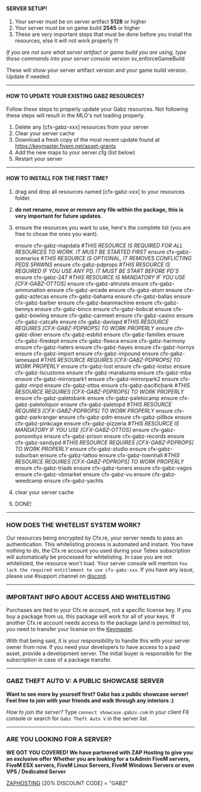 #### SERVER SETUP!

1. Your server must be on server artifact **5128** or higher
2. Your server must be on game build **2545** or higher
3. These are very important steps that must be done before you install the resources, else it will not work properly !!!

*If you are not sure what server artifact or game build you are using, type these commands into your server console*
version
sv_enforceGameBuild

These will show your server artifact version and your game build version. Update if needed.

-------

#### HOW TO UPDATE YOUR EXISTING GABZ RESOURCES?

Follow these steps to properly update your Gabz resources. Not following these steps will result in the MLO's not loading properly.

1. Delete any [cfx-gabz-xxx] resources from your server
2. Clear your server cache
3. Download a fresh copy of the most recent update found at https://keymaster.fivem.net/asset-grants
4. Add the new maps to your server.cfg (list below)
5. Restart your server

-------

#### HOW TO INSTALL FOR THE FIRST TIME?

1. drag and drop all resources named [cfx-gabz-xxx] to your resources folder.
2. **do not rename, move or remove any file within the package, this is very important for future updates.**
3. ensure the resources you want to use, here's the complete list (you are free to chose the ones you want).
    
    ensure cfx-gabz-mapdata         #*THIS RESOURCE IS REQUIRED FOR ALL RESOURCES TO WORK. IT MUST BE STARTED FIRST*
    ensure cfx-gabz-scenarios       #*THIS RESOURCE IS OPTIONAL, IT REMOVES CONFLICTING PEDS SPAWNS*
    ensure cfx-gabz-pdprops         #*THIS RESOURCE IS REQUIRED IF YOU USE ANY PD. IT MUST BE START BEFORE PD'S*
    ensure cfx-gabz-247             #*THIS RESOURCE IS MANDATORY IF YOU USE [CFX-GABZ-OTTOS]*
    ensure cfx-gabz-altruists
    ensure cfx-gabz-ammunation
    ensure cfx-gabz-arcade
    ensure cfx-gabz-atom
    ensure cfx-gabz-aztecas
    ensure cfx-gabz-bahama
    ensure cfx-gabz-ballas
    ensure cfx-gabz-barber
    ensure cfx-gabz-beanmachine
    ensure cfx-gabz-bennys
    ensure cfx-gabz-binco
    ensure cfx-gabz-bobcat
    ensure cfx-gabz-bowling
    ensure cfx-gabz-carmeet
    ensure cfx-gabz-casino
    ensure cfx-gabz-catcafe
    ensure cfx-gabz-davispd         #*THIS RESOURCE REQUIRES [CFX-GABZ-PDPROPS] TO WORK PROPERLY*
    ensure cfx-gabz-diner
    ensure cfx-gabz-esbltd
    ensure cfx-gabz-families
    ensure cfx-gabz-firedept
    ensure cfx-gabz-fleeca
    ensure cfx-gabz-harmony
    ensure cfx-gabz-haters
    ensure cfx-gabz-hayes
    ensure cfx-gabz-hornys
    ensure cfx-gabz-import
    ensure cfx-gabz-impound
    ensure cfx-gabz-lamesapd        #*THIS RESOURCE REQUIRES [CFX-GABZ-PDPROPS] TO WORK PROPERLY*
    ensure cfx-gabz-lost
    ensure cfx-gabz-lostsc
    ensure cfx-gabz-lscustoms
    ensure cfx-gabz-marabunta
    ensure cfx-gabz-mba
    ensure cfx-gabz-mirrorpark1
    ensure cfx-gabz-mirrorpark2
    ensure cfx-gabz-mrpd
    ensure cfx-gabz-ottos
    ensure cfx-gabz-pacificbank     #*THIS RESOURCE REQUIRES [CFX-GABZ-PDPROPS] TO WORK PROPERLY*
    ensure cfx-gabz-paletobank
    ensure cfx-gabz-paletocamp
    ensure cfx-gabz-paletoliquor
    ensure cfx-gabz-paletopd        #*THIS RESOURCE REQUIRES [CFX-GABZ-PDPROPS] TO WORK PROPERLY*
    ensure cfx-gabz-parkranger
    ensure cfx-gabz-pdm
    ensure cfx-gabz-pillbox
    ensure cfx-gabz-pinkcage
    ensure cfx-gabz-pizzeria        #*THIS RESOURCE IS MANDATORY IF YOU USE [CFX-GABZ-OTTOS]*
    ensure cfx-gabz-ponsonbys
    ensure cfx-gabz-prison
    ensure cfx-gabz-records
    ensure cfx-gabz-sandypd         #*THIS RESOURCE REQUIRES [CFX-GABZ-PDPROPS] TO WORK PROPERLY*
    ensure cfx-gabz-studio
    ensure cfx-gabz-suburban
    ensure cfx-gabz-tattoo
    ensure cfx-gabz-townhall        #*THIS RESOURCE REQUIRES [CFX-GABZ-PDPROPS] TO WORK PROPERLY*
    ensure cfx-gabz-triads
    ensure cfx-gabz-tuners
    ensure cfx-gabz-vagos
    ensure cfx-gabz-vbmarket
    ensure cfx-gabz-vu
    ensure cfx-gabz-weedcamp
    ensure cfx-gabz-yachts

4. clear your server cache
5. DONE!

-------

### HOW DOES THE WHITELIST SYSTEM WORK?

Our resources being encrypted by Cfx.re, your server needs to pass an authentication. This whitelisting process is automated and instant.
You have nothing to do, the Cfx.re account you used during your Tebex subscription will automatically be processed for whitelisting. 
In case you are not whitelisted, the resource won't load. Your server console will mention `You lack the required entitlement to use cfx-gabz-xxx`.
If you have any issue, please use #support channel on [discord](https://discord.gg/gabz).

-------

### IMPORTANT INFO ABOUT ACCESS AND WHITELISTING

Purchases are tied to your Cfx.re account, not a specific license key.
If you buy a package from us, this package will work for all of your keys. 
If another Cfx.re account needs access to the package (and is permitted to), you need to transfer your license on the [Keymaster](https://keymaster.fivem.net/asset-grants).

With that being said, it is your responsibility to handle this with your server owner from now.
If you need your developers to have access to a paid asset, provide a development server.
The initial buyer is responsible for the subscription in case of a package transfer.

-------

### GABZ THEFT AUTO V: A PUBLIC SHOWCASE SERVER

**Want to see more by yourself first? Gabz has a public showcase server!**
**Feel free to join with your friends and walk through any interiors :)**

*How to join the server?* Type ` connect showcase.gabzv.com ` in your client F8 console or search for ` Gabz Theft Auto V ` in the server list.

-------

### ARE YOU LOOKING FOR A SERVER?

**WE GOT YOU COVERED! We have partnered with ZAP Hosting to give you an exclusive offer**
**Whether you are looking for a txAdmin FiveM servers, FiveM ESX servers, FiveM Linux Servers, FiveM Windows Servers or even VPS / Dedicated Server**

[ZAPHOSTING](https://zap-hosting.com/gabz)
[20% DISCOUNT CODE] = "GABZ"
